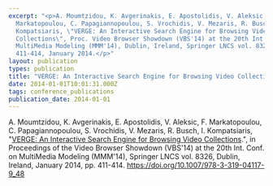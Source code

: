 ```yaml
---
excerpt: "<p>A. Moumtzidou, K. Avgerinakis, E. Apostolidis, V. Aleksic, F.
  Markatopoulou, C. Papagiannopoulou, S. Vrochidis, V. Mezaris, R. Busch, I.
  Kompatsiaris, \"VERGE: An Interactive Search Engine for Browsing Video
  Collections\", Proc. Video Browser Showdown (VBS'14) at the 20th Int. Conf. on
  MultiMedia Modeling (MMM'14), Dublin, Ireland, Springer LNCS vol. 8326, pp.
  411-414, January 2014.</p>"
layout: publication
types: publication
title: "VERGE: An Interactive Search Engine for Browsing Video Collections"
date: 2014-01-01T10:01:31.000Z
tags: conference_publications
publication_date: 2014-01-01
---
```

A. Moumtzidou, K. Avgerinakis, E. Apostolidis, V. Aleksic, F. Markatopoulou, C. Papagiannopoulou, S. Vrochidis, V. Mezaris, R. Busch, I. Kompatsiaris, "[VERGE: An Interactive Search Engine for Browsing Video Collections](http://www.iti.gr/~bmezaris/publications/mmm_vbs14_preprint.pdf).", in Proceedings of the Video Browser Showdown (VBS'14) at the 20th Int. Conf. on MultiMedia Modeling (MMM'14), Springer LNCS vol. 8326, Dublin, Ireland, January 2014, pp. 411-414. <https://doi.org/10.1007/978-3-319-04117-9_48>